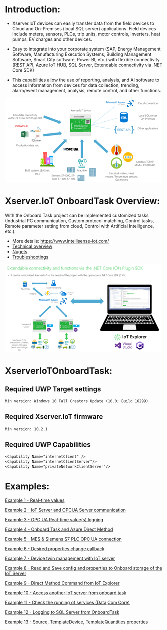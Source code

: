 # Introduction:

- Xserver.IoT devices can easily transfer data from the field devices to Cloud and On-Premises (local SQL server) applications. Field devices include meters, sensors, PLCs, trip units, motor controls, inverters, heat pumps, EV charges and other devices.

- Easy to integrate into your corporate system (SAP, Energy Management Software, Manufacturing Execution Systems, Building Management Software, Smart City software, Power BI, etc.) with flexible connectivity (REST API, Azure IoT HUB, SQL Server, Extendable connectivity via .NET Core SDK)

- This capabilities allow the use of reporting, analysis, and AI software to access information from devices for data collection, trending, alarm/event management, analysis, remote control, and other functions.

![](images/ConnectionTechOverview2.png)

# Xserver.IoT OnboardTask Overview:

With the Onboard Task project can be implemented customized tasks (Industrial PC communication, Custom protocol matching, Control tasks, Remote parameter setting from cloud, Control with Artificial Intelligence, etc.).

- More details: https://www.intellisense-iot.com/
- [Technical overview](https://www.youtube.com/watch?v=_fmbNuYwyqE&list=UUcLou6GZjtQRWgN1ukcglpg&index=14)        
- [Nugets](https://www.nuget.org/packages/XserverIoTCommon/)
- [Troubleshootings](https://github.com/IntelliSenseIoT/XserverIoTOnboardTask.github.io/blob/master/Troubleshooting.md)

![](images/SDKOverview.png)

# XserverIoTOnboardTask:

## Required UWP Target settings

    Min version: Windows 10 Fall Creators Update (10.0; Build 16299) 

## Required Xserver.IoT firmware

    Min version: 10.2.1

## Required UWP Capabilities

    <Capability Name="internetClient" />
    <Capability Name="internetClientServer"/>
    <Capability Name="privateNetworkClientServer"/>

# Examples:

[Example 1 - Real-time values](https://github.com/IntelliSenseIoT/XserverIoTOnboardTask.github.io/blob/master/examples/1_Real-time%20values.md)

[Example 2 - IoT Server and OPCUA Server communication](https://github.com/IntelliSenseIoT/XserverIoTOnboardTask.github.io/blob/master/examples/2_IoT%20Server%20and%20OPCUA%20Server%20communication.md)

[Example 3 - OPC UA Real-time value(s) logging](https://github.com/IntelliSenseIoT/XserverIoTOnboardTask.github.io/blob/master/examples/3_OPC%20UA%20Real-time%20value(s)%20logging.md)

[Example 4 - Onboard Task and Azure Direct Method](https://github.com/IntelliSenseIoT/XserverIoTOnboardTask.github.io/blob/master/examples/4_OnboardTask%20and%20Azure%20Direct%20Method.md)

[Example 5 - MES & Siemens S7 PLC OPC UA connection](https://github.com/IntelliSenseIoT/XserverIoTOnboardTask.github.io/blob/master/examples/5_MES_Siemens_OPCUA_connection.md)

[Example 6 - Desired properties change callback](https://github.com/IntelliSenseIoT/XserverIoTOnboardTask.github.io/blob/master/examples/6_Device_Twin_Desired_Change_Callback.md)

[Example 7 - Device twin management with IoT server](https://github.com/IntelliSenseIoT/XserverIoTOnboardTask.github.io/blob/master/examples/7_Device_twin_management_with_IoT_server.md)

[Example 8 - Read and Save config and properties to Onboard storage of the IoT Server](https://github.com/IntelliSenseIoT/XserverIoTOnboardTask.github.io/blob/master/examples/8_Read_and_Save_Config_Properties_to_Onboard_storage.md)

[Example 9 - Direct Method Command from IoT Explorer](https://github.com/IntelliSenseIoT/XserverIoTOnboardTask.github.io/blob/master/examples/9_IoT_Explorer_DirectMethod_Example.md)

[Example 10 - Access another IoT server from onboard task](https://github.com/IntelliSenseIoT/XserverIoTOnboardTask.github.io/blob/master/examples/10_Access_another_IoTServer_from_onboard_task.md)

[Example 11 - Check the running of services (Data,Com,Core)](https://github.com/IntelliSenseIoT/XserverIoTOnboardTask.github.io/blob/master/examples/11_Check_Services_Status.md)

[Example 12 - Logging to SQL Server from OnboardTask](https://github.com/IntelliSenseIoT/XserverIoTOnboardTask.github.io/blob/master/examples/12%20Logging%20SQL%20Server%20from%20OnobardTask.md)

[Example 13 - Source, TemplateDevice, TemplateQuantities properties](https://github.com/IntelliSenseIoT/XserverIoTOnboardTask.github.io/blob/master/examples/13_Source_TemplateDevice_TemplateQuantities_Properties.md)
